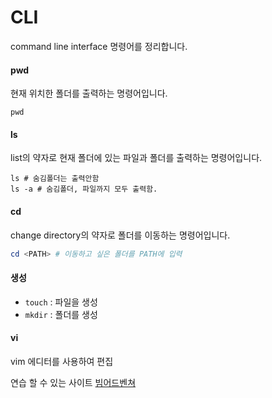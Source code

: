 # CLI

command line interface 명령어를 정리합니다.

#### pwd

현재 위치한 폴더를 출력하는 명령어입니다.

```shell
pwd
```



#### ls

list의 약자로 현재 폴더에 있는 파일과 폴더를 출력하는 명령어입니다.

```shell
ls # 숨김폴더는 출력안함
ls -a # 숨김폴더, 파일까지 모두 출력함.
```



#### cd

change directory의 약자로 폴더를 이동하는 명령어입니다.

``` powershell
cd <PATH> # 이동하고 싶은 폴더를 PATH에 입력
```



#### 생성

- `touch` : 파일을 생성
- `mkdir` : 폴더를 생성





#### vi

vim 에디터를 사용하여 편집

연습 할 수 있는 사이트  [빔어드벤쳐](https://vim-adventures.com/)



